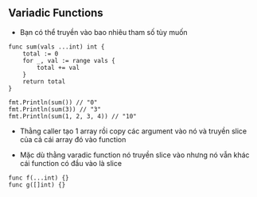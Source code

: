 ## Variadic Functions
- Bạn có thể truyền vào bao nhiêu tham số tùy muốn

```
func sum(vals ...int) int {
    total := 0
    for _, val := range vals {
        total += val
    }
    return total
}

fmt.Println(sum()) // "0"
fmt.Println(sum(3)) // "3"
fmt.Println(sum(1, 2, 3, 4)) // "10"

```

- Thằng caller tạo 1 array rồi copy các argument vào nó và truyền slice của cả cái array đó vào function

- Mặc dù thằng varadic function nó truyền slice vào nhưng nó vẫn khác cái function có đầu vào là slice
```
func f(...int) {}
func g([]int) {}
```

